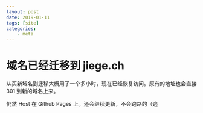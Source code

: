```yaml
---
layout: post
date: 2019-01-11
tags: [site]
categories:
    - meta
---
```


# 域名已经迁移到 jiege.ch

从买新域名到迁移大概用了一个多小时，现在已经恢复访问。原有的地址也会直接 301 到新的域名上来。

仍然 Host 在 Github Pages 上。还会继续更新，不会跑路的（逃